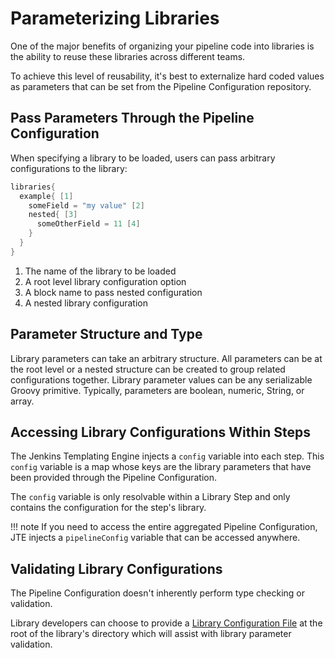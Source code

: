 # Parameterizing Libraries

One of the major benefits of organizing your pipeline code into libraries is the ability to reuse these libraries across different teams.

To achieve this level of reusability, it's best to externalize hard coded values as parameters that can be set from the Pipeline Configuration repository.

## Pass Parameters Through the Pipeline Configuration

When specifying a library to be loaded, users can pass arbitrary configurations to the library:

``` groovy title="pipeline_config.groovy"
libraries{
  example{ [1]
    someField = "my value" [2]
    nested{ [3]
      someOtherField = 11 [4]
    }
  }
}
```

1. The name of the library to be loaded
2. A root level library configuration option
3. A block name to pass nested configuration
4. A nested library configuration

## Parameter Structure and Type

Library parameters can take an arbitrary structure.
All parameters can be at the root level or a nested structure can be created to group related configurations together.
Library parameter values can be any serializable Groovy primitive.
Typically, parameters are boolean, numeric, String, or array.

## Accessing Library Configurations Within Steps

The Jenkins Templating Engine injects a `config` variable into each step. This `config` variable is a map whose keys are the library parameters that have been provided through the Pipeline Configuration.

The `config` variable is only resolvable within a Library Step and only contains the configuration for the step's library.

!!! note
    If you need to access the entire aggregated Pipeline Configuration, JTE injects a `pipelineConfig` variable that can be accessed anywhere.

## Validating Library Configurations

The Pipeline Configuration doesn't inherently perform type checking or validation.

Library developers can choose to provide a [Library Configuration File](./library-configuration-file.md) at the root of the library's directory which will assist with library parameter validation.
